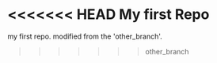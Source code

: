 <<<<<<< HEAD
My first Repo
=======
my first repo. modified from the 'other_branch'.
>>>>>>> other_branch
